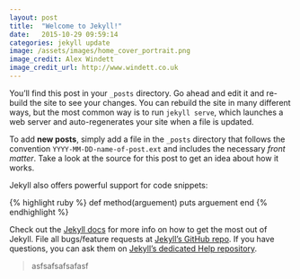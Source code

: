 ```yaml
---
layout: post
title:  "Welcome to Jekyll!"
date:   2015-10-29 09:59:14
categories: jekyll update
image: /assets/images/home_cover_portrait.png
image_credit: Alex Windett
image_credit_url: http://www.windett.co.uk
---
```

You’ll find this post in your `_posts` directory. Go ahead and edit it and re-build the site to see your changes. You can rebuild the site in many different ways, but the most common way is to run `jekyll serve`, which launches a web server and auto-regenerates your site when a file is updated.

To add <strong>new posts</strong>, simply add a file in the `_posts` directory that follows the convention `YYYY-MM-DD-name-of-post.ext` and includes the necessary <em>front matter</em>. Take a look at the source for this post to get an idea about how it works.

Jekyll also offers powerful support for code snippets:

{% highlight ruby %}
def method(arguement)
	puts arguement
end
{% endhighlight %}

Check out the [Jekyll docs][jekyll] for more info on how to get the most out of Jekyll. File all bugs/feature requests at [Jekyll’s GitHub repo][jekyll-gh]. If you have questions, you can ask them on [Jekyll’s dedicated Help repository][jekyll-help].

[jekyll]:      http://jekyllrb.com
[jekyll-gh]:   https://github.com/jekyll/jekyll
[jekyll-help]: https://github.com/jekyll/jekyll-help
> asfsafsafsafasf
